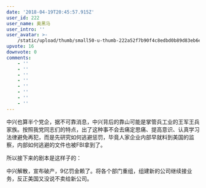```yaml
---
date: '2018-04-19T20:45:57.915Z'
user_id: 222
user_name: 奥黑马
user_intro: ''
user_avatar: >-
    /static/upload/thumb/small50-u-thumb-222a52f7b90f4c8edbd0b89d83eb6e0a55a7db22f14.png
upvote: 16
downvote: 0
comments:
    - ''
    - ''
    - ''
    - ''
    - ''
    - ''
    - ''
    - ''
---
```


中兴也算半个党企，据不可靠消息，中兴背后的靠山可能是掌管兵工业的王军王兵家族。按照我党同志们的特点，出了这种事不会去痛定思痛、提高意识、认真学习法律避免再犯，而是先研究如何逃避惩罚，毕竟人家企业内部早就料到美国的监察，内部如何逃避的文件也被FBI拿到了。

所以接下来的剧本是这样子的：

中兴解散，宣布破产，9亿罚金赖了。将各个部门重组，组建新的公司继续接业务，反正美国又没说不卖给新公司。
